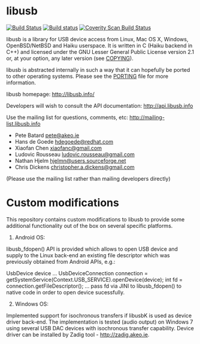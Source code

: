 # libusb

[![Build Status](https://travis-ci.org/libusb/libusb.svg?branch=master)](https://travis-ci.org/libusb/libusb)
[![Build status](https://ci.appveyor.com/api/projects/status/xvrfam94jii4a6lw?svg=true)](https://ci.appveyor.com/project/LudovicRousseau/libusb)
[![Coverity Scan Build Status](https://scan.coverity.com/projects/2180/badge.svg)](https://scan.coverity.com/projects/libusb-libusb)

libusb is a library for USB device access from Linux, Mac OS X,
Windows, OpenBSD/NetBSD and Haiku userspace.
It is written in C (Haiku backend in C++) and licensed under the GNU
Lesser General Public License version 2.1 or, at your option, any later
version (see [COPYING](COPYING)).

libusb is abstracted internally in such a way that it can hopefully
be ported to other operating systems. Please see the [PORTING](PORTING)
file for more information.

libusb homepage:
http://libusb.info/

Developers will wish to consult the API documentation:
http://api.libusb.info

Use the mailing list for questions, comments, etc:
http://mailing-list.libusb.info

- Pete Batard <pete@akeo.ie>
- Hans de Goede <hdegoede@redhat.com>
- Xiaofan Chen <xiaofanc@gmail.com>
- Ludovic Rousseau <ludovic.rousseau@gmail.com>
- Nathan Hjelm <hjelmn@users.sourceforge.net>
- Chris Dickens <christopher.a.dickens@gmail.com>

(Please use the mailing list rather than mailing developers directly)

Custom modifications
====================

This repository contains custom modifications to libusb to provide some 
additional functionality out of the box on several specific platforms.

1) Android OS:

libusb_fdopen() API is provided which allows to open USB device and supply 
to the Linux back-end an existing file descriptor which was previously 
obtained from Android APIs, e.g.:

UsbDevice device ...
UsbDeviceConnection connection = getSystemService(Context.USB_SERVICE).openDevice(device);
int fd = connection.getFileDescriptor();
...
pass fd via JINI to libusb_fdopen() to native code in order to open device 
sucessfully.

2) Windows OS:

Implemented support for isochronous transfers if libusbK is used as device 
driver back-end. The implementation is tested (audio output) on Windows 7 
using several USB DAC devices with isochronous transfer capability. Device 
driver can be installed by Zadig tool - http://zadig.akeo.ie.
